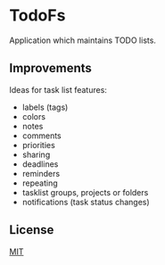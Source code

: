 ﻿# TodoFs

Application which maintains TODO lists.

## Improvements

Ideas for task list features:
- labels (tags)
- colors
- notes
- comments
- priorities
- sharing
- deadlines
- reminders
- repeating
- tasklist groups, projects or folders
- notifications (task status changes)

## License

[MIT](https://opensource.org/licenses/MIT)
